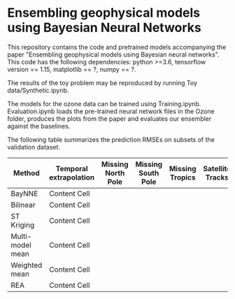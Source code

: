 # Ensembling geophysical models using Bayesian Neural Networks
This repository contains the code and pretrained models accompanying the paper "Ensembling geophysical models using Bayesian neural networks". This code has the following dependencies: python >=3.6, tensorflow version == 1.15, matplotlib == ?, numpy == ?.

The results of the toy problem may be reproduced by running Toy data/Synthetic.ipynb. 

The models for the ozone data can be trained using Training.ipynb. Evaluation.ipynb loads the pre-trained neural network files in the Ozone folder, produces the plots from the paper and evaluates our ensembler against the baselines.

The following table summarizes the prediction RMSEs on subsets of the validation dataset.


| Method        | Temporal extrapolation | Missing North Pole | Missing South Pole | Missing Tropics | Satellite Tracks | Small Features |
| ------------- | ---------------------- | ------------------ | ------------------ | --------------- | ---------------- | -------------- |
| BayNNE        | Content Cell           |                    |                    |                 |                  |                | 
| Bilinear      | Content Cell           |                    |                    |                 |                  |                |
| ST Kriging    | Content Cell           |                    |                    |                 |                  |                |
| Multi-model mean | Content Cell        |                    |                    |                 |                  |                |
| Weighted mean | Content Cell           |                    |                    |                 |                  |                |
| REA           | Content Cell           |                    |                    |                 |                  |                |

